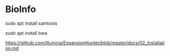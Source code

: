 # BioInfo

sudo apt install samtools

sudo apt install bwa

https://github.com/Illumina/ExpansionHunter/blob/master/docs/02_Installation.md
